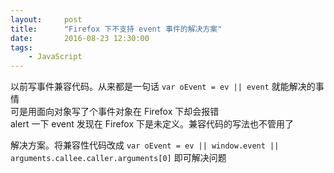 ```yaml
---
layout:     post
title:      "Firefox 下不支持 event 事件的解决方案"
date:       2016-08-23 12:30:00
tags:
    - JavaScript
---
```


以前写事件兼容代码。从来都是一句话 `var oEvent = ev || event` 就能解决的事情  
可是用面向对象写了个事件对象在 Firefox 下却会报错  
alert 一下 event 发现在 Firefox 下是未定义。兼容代码的写法也不管用了  

解决方案。将兼容性代码改成 `var oEvent = ev || window.event || arguments.callee.caller.arguments[0]` 即可解决问题
